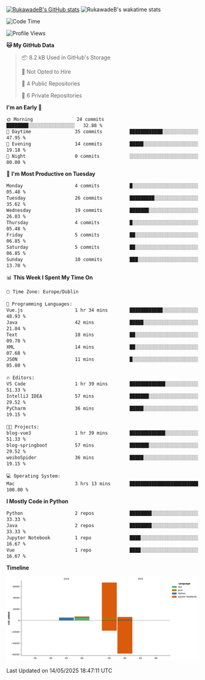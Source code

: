 
[![RukawadeB's GitHub stats](https://github-readme-stats.vercel.app/api?username=RukawadeB&hide=prs&show_icons=true&theme=omni)](https://github.com/anuraghazra/github-readme-stats)
![RukawadeB's wakatime stats](https://github-readme-stats.vercel.app/api/wakatime?username=RukawadeB)

<!--START_SECTION:waka-->
![Code Time](http://img.shields.io/badge/Code%20Time-466%20hrs%2017%20mins-blue)

![Profile Views](http://img.shields.io/badge/Profile%20Views-4-blue)

**🐱 My GitHub Data** 

> 📦 8.2 kB Used in GitHub's Storage 
 > 
> 🚫 Not Opted to Hire
 > 
> 📜 4 Public Repositories 
 > 
> 🔑 6 Private Repositories 
 > 
**I'm an Early 🐤** 

```text
🌞 Morning                24 commits          ████████░░░░░░░░░░░░░░░░░   32.88 % 
🌆 Daytime                35 commits          ████████████░░░░░░░░░░░░░   47.95 % 
🌃 Evening                14 commits          █████░░░░░░░░░░░░░░░░░░░░   19.18 % 
🌙 Night                  0 commits           ░░░░░░░░░░░░░░░░░░░░░░░░░   00.00 % 
```
📅 **I'm Most Productive on Tuesday** 

```text
Monday                   4 commits           █░░░░░░░░░░░░░░░░░░░░░░░░   05.48 % 
Tuesday                  26 commits          █████████░░░░░░░░░░░░░░░░   35.62 % 
Wednesday                19 commits          ███████░░░░░░░░░░░░░░░░░░   26.03 % 
Thursday                 4 commits           █░░░░░░░░░░░░░░░░░░░░░░░░   05.48 % 
Friday                   5 commits           ██░░░░░░░░░░░░░░░░░░░░░░░   06.85 % 
Saturday                 5 commits           ██░░░░░░░░░░░░░░░░░░░░░░░   06.85 % 
Sunday                   10 commits          ███░░░░░░░░░░░░░░░░░░░░░░   13.70 % 
```


📊 **This Week I Spent My Time On** 

```text
🕑︎ Time Zone: Europe/Dublin

💬 Programming Languages: 
Vue.js                   1 hr 34 mins        ████████████░░░░░░░░░░░░░   48.93 % 
Java                     42 mins             █████░░░░░░░░░░░░░░░░░░░░   21.84 % 
Text                     18 mins             ██░░░░░░░░░░░░░░░░░░░░░░░   09.78 % 
XML                      14 mins             ██░░░░░░░░░░░░░░░░░░░░░░░   07.68 % 
JSON                     11 mins             █░░░░░░░░░░░░░░░░░░░░░░░░   05.80 % 

🔥 Editors: 
VS Code                  1 hr 39 mins        █████████████░░░░░░░░░░░░   51.33 % 
IntelliJ IDEA            57 mins             ███████░░░░░░░░░░░░░░░░░░   29.52 % 
PyCharm                  36 mins             █████░░░░░░░░░░░░░░░░░░░░   19.15 % 

🐱‍💻 Projects: 
blog-vue3                1 hr 39 mins        █████████████░░░░░░░░░░░░   51.33 % 
blog-springboot          57 mins             ███████░░░░░░░░░░░░░░░░░░   29.52 % 
weiboSpider              36 mins             █████░░░░░░░░░░░░░░░░░░░░   19.15 % 

💻 Operating System: 
Mac                      3 hrs 13 mins       █████████████████████████   100.00 % 
```

**I Mostly Code in Python** 

```text
Python                   2 repos             ████████░░░░░░░░░░░░░░░░░   33.33 % 
Java                     2 repos             ████████░░░░░░░░░░░░░░░░░   33.33 % 
Jupyter Notebook         1 repo              ████░░░░░░░░░░░░░░░░░░░░░   16.67 % 
Vue                      1 repo              ████░░░░░░░░░░░░░░░░░░░░░   16.67 % 
```



**Timeline**

![Lines of Code chart](https://raw.githubusercontent.com/RukawadeB/RukawadeB/main/assets/bar_graph.png)


 Last Updated on 14/05/2025 18:47:11 UTC
<!--END_SECTION:waka-->



